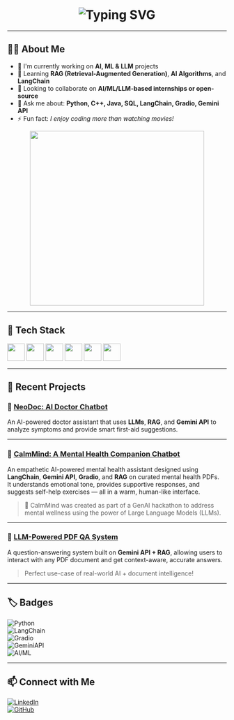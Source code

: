 <h1 align="center">
  <img src="https://readme-typing-svg.demolab.com?font=Fira+Code&size=28&pause=1000&color=00FFAB&center=true&width=1000&lines=Hi+%F0%9F%91%8B%2C+I'm+Kevin+Varghese!;AI%2FML+Engineer+%7C+LLM+Builder;Python+%7C+LangChain+%7C+RAG+%7C+Gradio" alt="Typing SVG" />
</h1>

---

## 🙋‍♂️ About Me

- 🚀 I'm currently working on **AI, ML & LLM** projects  
- 🌱 Learning **RAG (Retrieval-Augmented Generation)**, **AI Algorithms**, and **LangChain**  
- 🤝 Looking to collaborate on **AI/ML/LLM-based internships or open-source**  
- 💬 Ask me about: **Python, C++, Java, SQL, LangChain, Gradio, Gemini API**  
- ⚡ Fun fact: *I enjoy coding more than watching movies!*  

<p align="center">
  <img src="https://media.giphy.com/media/qgQUggAC3Pfv687qPC/giphy.gif" width="400" />
</p>

---

## 🧰 Tech Stack

<p align="left">
  <img src="https://cdn.jsdelivr.net/gh/devicons/devicon/icons/python/python-original.svg" width="40" />
  <img src="https://cdn.jsdelivr.net/gh/devicons/devicon/icons/cplusplus/cplusplus-original.svg" width="40" />
  <img src="https://cdn.jsdelivr.net/gh/devicons/devicon/icons/java/java-original.svg" width="40" />
  <img src="https://cdn.jsdelivr.net/gh/devicons/devicon/icons/mysql/mysql-original.svg" width="40" />
  <img src="https://cdn.jsdelivr.net/gh/devicons/devicon/icons/git/git-original.svg" width="40" />
  <img src="https://cdn.jsdelivr.net/gh/devicons/devicon/icons/github/github-original.svg" width="40" />
</p>

---

## 🚀 Recent Projects

### 🤖 [NeoDoc: AI Doctor Chatbot](https://github.com/KevinVargheseKV/NeoDoc)

An AI-powered doctor assistant that uses **LLMs**, **RAG**, and **Gemini API** to analyze symptoms and provide smart first-aid suggestions.

---

### 📘 [CalmMind: A Mental Health Companion Chatbot](https://github.com/KevinVargheseKV/CalmMind)

An empathetic AI-powered mental health assistant designed using **LangChain**, **Gemini API**, **Gradio**, and **RAG** on curated mental health PDFs.  
It understands emotional tone, provides supportive responses, and suggests self-help exercises — all in a warm, human-like interface.

> 🌱 CalmMind was created as part of a GenAI hackathon to address mental wellness using the power of Large Language Models (LLMs).  

---

### 📄 [LLM-Powered PDF QA System](https://github.com/KevinVargheseKV/lllm-test)

A question-answering system built on **Gemini API + RAG**, allowing users to interact with any PDF document and get context-aware, accurate answers.

> Perfect use-case of real-world AI + document intelligence!

---

## 🏷 Badges

![Python](https://img.shields.io/badge/Python-3776AB?style=for-the-badge&logo=python&logoColor=white)  
![LangChain](https://img.shields.io/badge/LangChain-000000?style=for-the-badge&logo=langchain&logoColor=white)  
![Gradio](https://img.shields.io/badge/Gradio-FF6F61?style=for-the-badge&logo=gradio&logoColor=white)  
![GeminiAPI](https://img.shields.io/badge/Gemini_API-blue?style=for-the-badge)  
![AI/ML](https://img.shields.io/badge/AI%2FML-Enthusiast-brightgreen?style=for-the-badge)  

---

## 📫 Connect with Me

[![LinkedIn](https://img.shields.io/badge/LinkedIn-Connect-blue?style=for-the-badge&logo=linkedin)](https://www.linkedin.com/in/kevin-varghese-063967340/)  
[![GitHub](https://img.shields.io/badge/GitHub-Follow-informational?style=for-the-badge&logo=github)](https://github.com/KevinVargheseKV)
